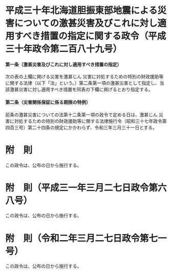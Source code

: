 # 平成三十年北海道胆振東部地震による災害についての激甚災害及びこれに対し適用すべき措置の指定に関する政令（平成三十年政令第二百八十九号）
#### 第一条（激甚災害及びこれに対し適用すべき措置の指定）
次の表の上欄に掲げる災害を激甚じん
災害に対処するための特別の財政援助等に関する法律（以下「法」という。）第二条第一項の激甚災害として指定し、当該激甚災害に対し適用すべき措置を同表の下欄に掲げるとおり指定する。
#### 第二条（災害関係保証に係る期限の特例）
前条の激甚災害についての法第十二条第一項の政令で定める日は、激甚じん
災害に対処するための特別の財政援助等に関する法律施行令（昭和三十七年政令第四百三号）第二十四条の規定にかかわらず、令和三年三月三十一日とする。
# 附　則
この政令は、公布の日から施行する。
# 附　則（平成三一年三月二七日政令第六八号）
この政令は、公布の日から施行する。
# 附　則（令和二年三月二七日政令第七一号）
この政令は、公布の日から施行する。
